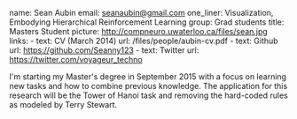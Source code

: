 name: Sean Aubin
email: seanaubin@gmail.com
one_liner: Visualization, Embodying Hierarchical Reinforcement Learning
group: Grad students
title: Masters Student
picture: http://compneuro.uwaterloo.ca/files/sean.jpg
links:
    - text: CV (March 2014)
      url: /files/people/aubin-cv.pdf
    - text: Github
      url: https://github.com/Seanny123
    - text: Twitter
      url: https://twitter.com/voyageur_techno

I'm starting my Master's degree in September 2015 with a focus on learning new 
tasks and how to combine previous knowledge. The application for this 
research will be the Tower of Hanoi task and removing the hard-coded rules as
modeled by Terry Stewart.